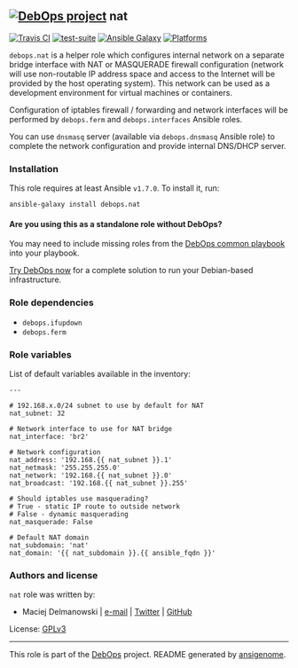 
## [![DebOps project](http://debops.org/images/debops-small.png)](http://debops.org) nat



[![Travis CI](http://img.shields.io/travis/debops/ansible-nat.svg?style=flat)](http://travis-ci.org/debops/ansible-nat) [![test-suite](http://img.shields.io/badge/test--suite-ansible--nat-blue.svg?style=flat)](https://github.com/debops/test-suite/tree/master/ansible-nat/)  [![Ansible Galaxy](http://img.shields.io/badge/galaxy-debops.nat-660198.svg?style=flat)](https://galaxy.ansible.com/list#/roles/1578) [![Platforms](http://img.shields.io/badge/platforms-debian%20|%20ubuntu-lightgrey.svg?style=flat)](#)






`debops.nat` is a helper role which configures internal network on
a separate bridge interface with NAT or MASQUERADE firewall configuration
(network will use non-routable IP address space and access to the Internet
will be provided by the host operating system). This network can be used as
a development environment for virtual machines or containers.

Configuration of iptables firewall / forwarding and network interfaces will
be performed by `debops.ferm` and `debops.interfaces` Ansible roles.

You can use `dnsmasq` server (available via `debops.dnsmasq` Ansible role)
to complete the network configuration and provide internal DNS/DHCP server.





### Installation

This role requires at least Ansible `v1.7.0`. To install it, run:

    ansible-galaxy install debops.nat

#### Are you using this as a standalone role without DebOps?

You may need to include missing roles from the [DebOps common
playbook](https://github.com/debops/debops-playbooks/blob/master/playbooks/common.yml)
into your playbook.

[Try DebOps now](https://github.com/debops/debops) for a complete solution to run your Debian-based infrastructure.





### Role dependencies

- `debops.ifupdown`
- `debops.ferm`





### Role variables

List of default variables available in the inventory:

    ---
    
    # 192.168.x.0/24 subnet to use by default for NAT
    nat_subnet: 32
    
    # Network interface to use for NAT bridge
    nat_interface: 'br2'
    
    # Network configuration
    nat_address: '192.168.{{ nat_subnet }}.1'
    nat_netmask: '255.255.255.0'
    nat_network: '192.168.{{ nat_subnet }}.0'
    nat_broadcast: '192.168.{{ nat_subnet }}.255'
    
    # Should iptables use masquerading?
    # True - static IP route to outside network
    # False - dynamic masquerading
    nat_masquerade: False
    
    # Default NAT domain
    nat_subdomain: 'nat'
    nat_domain: '{{ nat_subdomain }}.{{ ansible_fqdn }}'









### Authors and license

`nat` role was written by:

- Maciej Delmanowski | [e-mail](mailto:drybjed@gmail.com) | [Twitter](https://twitter.com/drybjed) | [GitHub](https://github.com/drybjed)

License: [GPLv3](https://tldrlegal.com/license/gnu-general-public-license-v3-%28gpl-3%29)



***

This role is part of the [DebOps](http://debops.org/) project. README generated by [ansigenome](https://github.com/nickjj/ansigenome/).
